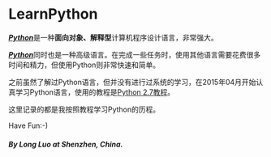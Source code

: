# LearnPython

[***Python***](https://www.python.org/)是一种**面向对象、解释型**计算机程序设计语言，非常强大。

[***Python***](https://www.python.org/)同时也是一种高级语言。在完成一些任务时，使用其他语言需要花费很多时间和精力，但使用Python则非常快速和简单。

之前虽然了解过Python语言，但并没有进行过系统的学习，在2015年04月开始认真学习Python语言，使用的教程是[Python 2.7教程](http://www.liaoxuefeng.com/wiki/001374738125095c955c1e6d8bb493182103fac9270762a000/)。

这里记录的都是我按照教程学习Python的历程。

Have Fun:-)

#### ***By Long Luo at Shenzhen, China.***



